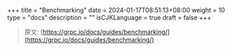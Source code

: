 +++
title = "Benchmarking"
date = 2024-01-17T08:51:13+08:00
weight = 10
type = "docs"
description = ""
isCJKLanguage = true
draft = false
+++

> 原文: [https://grpc.io/docs/guides/benchmarking/](https://grpc.io/docs/guides/benchmarking/)
